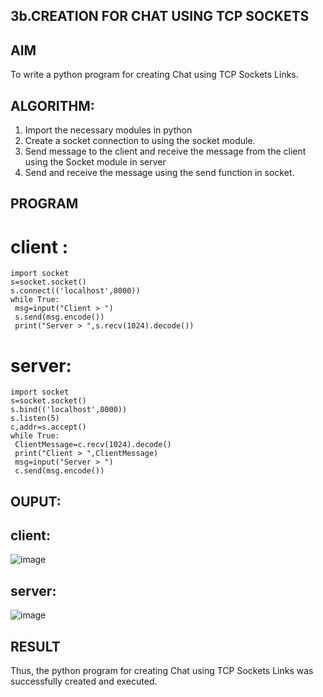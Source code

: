 ## 3b.CREATION FOR CHAT USING TCP SOCKETS
## AIM
To write a python program for creating Chat using TCP Sockets Links.
## ALGORITHM:
1. Import the necessary modules in python
2. Create a socket connection to using the socket module.
3. Send message to the client and receive the message from the client using the Socket module in
 server
4. Send and receive the message using the send function in socket.
## PROGRAM
# client :
```
import socket
s=socket.socket()
s.connect(('localhost',8000))
while True:
 msg=input("Client > ")
 s.send(msg.encode())
 print("Server > ",s.recv(1024).decode())
```
# server:
```
import socket
s=socket.socket()
s.bind(('localhost',8000))
s.listen(5)
c,addr=s.accept()
while True:
 ClientMessage=c.recv(1024).decode()
 print("Client > ",ClientMessage)
 msg=input("Server > ")
 c.send(msg.encode())
```
## OUPUT:
## client:


![image](https://github.com/user-attachments/assets/3fc4e20a-b5af-4089-bbba-e95e25ccafa2)



## server:


![image](https://github.com/user-attachments/assets/5337e5dd-cd13-4ebd-a690-aa818adf77aa)

## RESULT
Thus, the python program for creating Chat using TCP Sockets Links was successfully 
created and executed.
